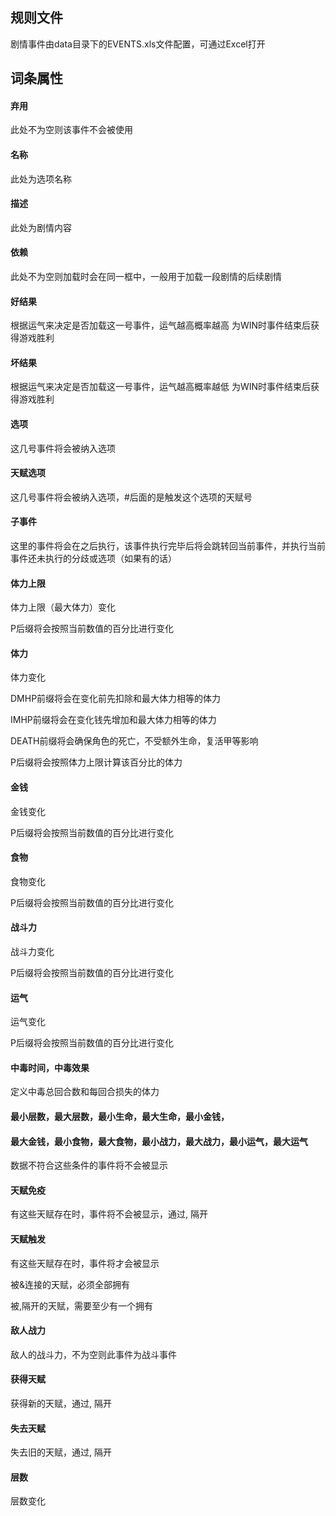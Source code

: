 ## 规则文件

剧情事件由data目录下的EVENTS.xls文件配置，可通过Excel打开

## 词条属性

#### 弃用

此处不为空则该事件不会被使用

#### 名称

此处为选项名称

#### 描述

此处为剧情内容

#### 依赖

此处不为空则加载时会在同一框中，一般用于加载一段剧情的后续剧情

#### 好结果

根据运气来决定是否加载这一号事件，运气越高概率越高
为WIN时事件结束后获得游戏胜利

#### 坏结果

根据运气来决定是否加载这一号事件，运气越高概率越低
为WIN时事件结束后获得游戏胜利

#### 选项

这几号事件将会被纳入选项

#### 天赋选项

这几号事件将会被纳入选项，#后面的是触发这个选项的天赋号

#### 子事件

这里的事件将会在之后执行，该事件执行完毕后将会跳转回当前事件，并执行当前事件还未执行的分歧或选项（如果有的话）

#### 体力上限

体力上限（最大体力）变化

P后缀将会按照当前数值的百分比进行变化

#### 体力

体力变化

DMHP前缀将会在变化前先扣除和最大体力相等的体力

IMHP前缀将会在变化钱先增加和最大体力相等的体力

DEATH前缀将会确保角色的死亡，不受额外生命，复活甲等影响

P后缀将会按照体力上限计算该百分比的体力

#### 金钱

金钱变化

P后缀将会按照当前数值的百分比进行变化

#### 食物

食物变化

P后缀将会按照当前数值的百分比进行变化

#### 战斗力

战斗力变化

P后缀将会按照当前数值的百分比进行变化

#### 运气

运气变化

P后缀将会按照当前数值的百分比进行变化

#### 中毒时间，中毒效果

定义中毒总回合数和每回合损失的体力

#### 最小层数，最大层数，最小生命，最大生命，最小金钱，
#### 最大金钱，最小食物，最大食物，最小战力，最大战力，最小运气，最大运气

数据不符合这些条件的事件将不会被显示

#### 天赋免疫

有这些天赋存在时，事件将不会被显示，通过, 隔开

#### 天赋触发

有这些天赋存在时，事件将才会被显示

被&连接的天赋，必须全部拥有

被,隔开的天赋，需要至少有一个拥有

#### 敌人战力

敌人的战斗力，不为空则此事件为战斗事件

#### 获得天赋

获得新的天赋，通过, 隔开

#### 失去天赋

失去旧的天赋，通过, 隔开

#### 层数

层数变化
